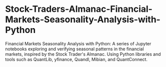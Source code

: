 # Stock-Traders-Almanac-Financial-Markets-Seasonality-Analysis-with-Python
Financial Markets Seasonality Analysis with Python:  A series of Jupyter notebooks exploring and verifying seasonal patterns in the financial markets, inspired by the Stock Trader's Almanac. Using Python libraries and tools such as QuantLib, yfinance, Quandl, Mibian, and QuantConnect.
